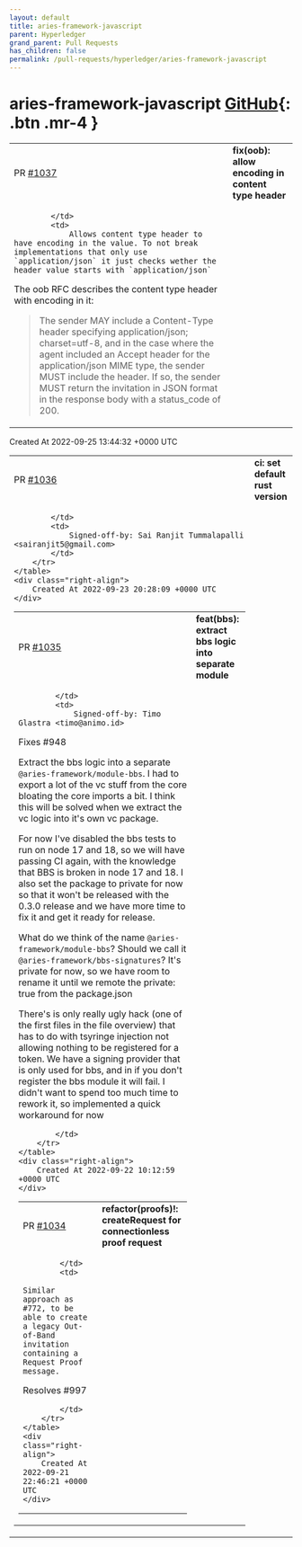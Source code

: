 ```yaml
---
layout: default
title: aries-framework-javascript
parent: Hyperledger
grand_parent: Pull Requests
has_children: false
permalink: /pull-requests/hyperledger/aries-framework-javascript
---
```


# aries-framework-javascript <span class="fs-3 right-align">[GitHub](https://github.com/hyperledger/aries-framework-javascript){: .btn .mr-4 }</span>


<div>
    <table>
        <tr>
            <td>
                PR <a href="https://github.com/hyperledger/aries-framework-javascript/pull/1037" class=".btn">#1037</a>
            </td>
            <td>
                <b>
                    fix(oob): allow encoding in content type header
                </b>
            </td>
        </tr>
        <tr>
            <td>
                
            </td>
            <td>
                Allows content type header to have encoding in the value. To not break implementations that only use `application/json` it just checks wether the header value starts with `application/json`

The oob RFC describes the content type header with encoding in it: 

> The sender MAY include a Content-Type header specifying application/json; charset=utf-8, and in the case where the agent included an Accept header for the application/json MIME type, the sender MUST include the header. If so, the sender MUST return the invitation in JSON format in the response body with a status_code of 200.
            </td>
        </tr>
    </table>
    <div class="right-align">
        Created At 2022-09-25 13:44:32 +0000 UTC
    </div>
</div>

<div>
    <table>
        <tr>
            <td>
                PR <a href="https://github.com/hyperledger/aries-framework-javascript/pull/1036" class=".btn">#1036</a>
            </td>
            <td>
                <b>
                    ci: set default rust version
                </b>
            </td>
        </tr>
        <tr>
            <td>
                
            </td>
            <td>
                Signed-off-by: Sai Ranjit Tummalapalli <sairanjit5@gmail.com>
            </td>
        </tr>
    </table>
    <div class="right-align">
        Created At 2022-09-23 20:28:09 +0000 UTC
    </div>
</div>

<div>
    <table>
        <tr>
            <td>
                PR <a href="https://github.com/hyperledger/aries-framework-javascript/pull/1035" class=".btn">#1035</a>
            </td>
            <td>
                <b>
                    feat(bbs): extract bbs logic into separate module
                </b>
            </td>
        </tr>
        <tr>
            <td>
                
            </td>
            <td>
                Signed-off-by: Timo Glastra <timo@animo.id>

Fixes #948 

Extract the bbs logic into a separate `@aries-framework/module-bbs`. I had to export a lot of the vc stuff from the core bloating the core imports a bit. I think this will be solved when we extract the vc logic into it's own vc package.

For now I've disabled the bbs tests to run on node 17 and 18, so we will have passing CI again, with the knowledge that BBS is broken in node 17 and 18. I also set the package to private for now so that it won't be released with the 0.3.0 release and we have more time to fix it and get it ready for release.

What do we think of the name `@aries-framework/module-bbs`? Should we call it `@aries-framework/bbs-signatures`? It's private for now, so we have room to rename it until we remote the private: true from the package.json

There's is only really ugly hack (one of the first files in the file overview) that has to do with tsyringe injection not allowing nothing to be registered for a token. We have a signing provider that is only used for bbs, and in if you don't register the bbs module it will fail. I didn't want to spend too much time to rework it, so implemented a quick workaround for now


            </td>
        </tr>
    </table>
    <div class="right-align">
        Created At 2022-09-22 10:12:59 +0000 UTC
    </div>
</div>

<div>
    <table>
        <tr>
            <td>
                PR <a href="https://github.com/hyperledger/aries-framework-javascript/pull/1034" class=".btn">#1034</a>
            </td>
            <td>
                <b>
                    refactor(proofs)!: createRequest for connectionless proof request
                </b>
            </td>
        </tr>
        <tr>
            <td>
                
            </td>
            <td>
                Similar approach as #772, to be able to create a legacy Out-of-Band invitation containing a Request Proof message.

Resolves #997 


            </td>
        </tr>
    </table>
    <div class="right-align">
        Created At 2022-09-21 22:46:21 +0000 UTC
    </div>
</div>

